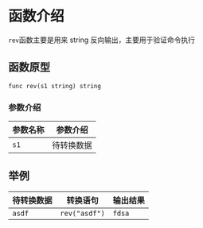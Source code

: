 # 函数介绍

`rev`函数主要是用来 string 反向输出，主要用于验证命令执行

## 函数原型

`func rev(s1 string) string`

### 参数介绍

| 参数名称 | 参数介绍  |
|------|-------|
| `s1` | 待转换数据 |

## 举例

| 待转换数据  | 转换语句          | 输出结果   |
|--------|---------------|--------|
| `asdf` | `rev("asdf")` | `fdsa` |

